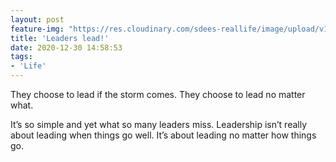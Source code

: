 ```yaml
---
layout: post
feature-img: "https://res.cloudinary.com/sdees-reallife/image/upload/v1555658919/sample_feature_img.png"
title: 'Leaders lead!'
date: 2020-12-30 14:58:53
tags:
- 'Life'
---
```

They choose to lead if the storm comes. They choose to lead no matter what.

<i class="fa fa-child" style="color:plum"></i>

It’s so simple and yet what so many leaders miss. Leadership isn’t really about leading when things go well. It’s about leading no matter how things go.
